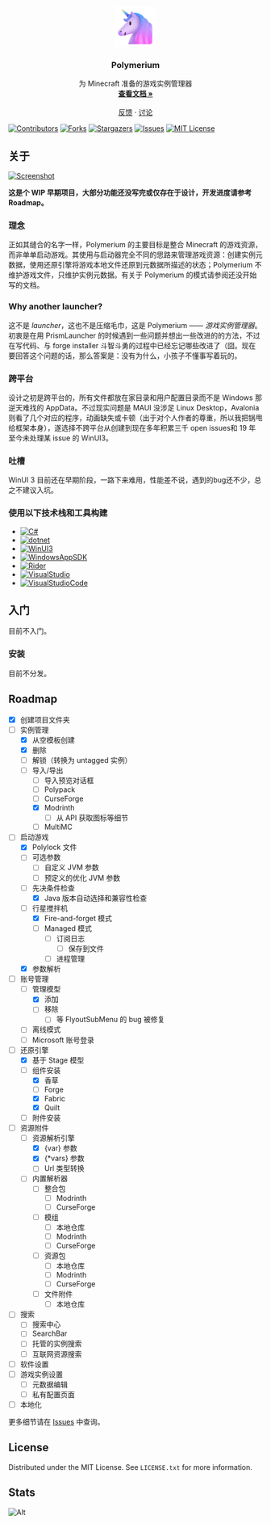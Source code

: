 <!-- PROJECT LOGO -->
<br />
<div align="center">
  <a href="https://github.com/d3ara1n/Polymerium">
    <img src="src/Polymerium.App/Assets/Logo.png" alt="Logo" width="80" height="80">
  </a>

<h3 align="center">Polymerium</h3>

  <p align="center">
    为 Minecraft 准备的游戏实例管理器
    <br />
    <a href="https://github.com/d3ara1n/Polymerium/wiki"><strong>查看文档 »</strong></a>
    <br />
    <br />
    <a href="https://github.com/d3ara1n/Polymerium/issues">反馈</a>
    ·
    <a href="https://github.com/d3ara1n/Polymerium/discussions">讨论</a>
  </p>
</div>

<!-- PROJECT SHIELDS -->
[![Contributors][contributors-shield]][contributors-url]
[![Forks][forks-shield]][forks-url]
[![Stargazers][stars-shield]][stars-url]
[![Issues][issues-shield]][issues-url]
[![MIT License][license-shield]][license-url]

<!-- ABOUT THE PROJECT -->
## 关于

[![Screenshot][product-screenshot]](#关于)

**这是个 WIP 早期项目，大部分功能还没写完或仅存在于设计，开发进度请参考 Roadmap。**

### 理念

正如其缝合的名字一样，Polymerium 的主要目标是整合 Minecraft 的游戏资源，而非单单启动游戏。其使用与启动器完全不同的思路来管理游戏资源：创建实例元数据，使用还原引擎将游戏本地文件还原到元数据所描述的状态；Polymerium 不维护游戏文件，只维护实例元数据。有关于 Polymerium 的模式请参阅还没开始写的文档。

### Why another launcher?

这不是 *launcher*，这也不是压缩毛巾，这是 Polymerium —— *游戏实例管理器*。
初衷是在用 PrismLauncher 的时候遇到一些问题并想出一些改进的的方法，不过在写代码、与 forge installer 斗智斗勇的过程中已经忘记哪些改进了（囧。现在要回答这个问题的话，那么答案是：没有为什么，小孩子不懂事写着玩的。

### 跨平台

设计之初是跨平台的，所有文件都放在家目录和用户配置目录而不是 Windows 那逆天难找的 AppData。不过现实问题是 MAUI 没涉足 Linux Desktop，Avalonia 则看了几个对应的程序，动画缺失或卡顿（出于对个人作者的尊重，所以我把锅甩给框架本身），遂选择不跨平台从创建到现在多年积累三千 open issues和 19 年至今未处理某 issue 的 WinUI3。

### 吐槽

WinUI 3 目前还在早期阶段，一路下来难用，性能差不说，遇到的bug还不少，总之不建议入坑。

### 使用以下技术栈和工具构建

* [![C#][CSharp]][CSharp-url]
* [![dotnet][DotNet]][DotNet-url]
* [![WinUI3][WinUI]][WinUI-url]
* [![WindowsAppSDK][WindowsAppSDK]][WindowsAppSDK-url]
* [![Rider][Rider]][Rider-url]
* [![VisualStudio][VisualStudio]][VisualStudio-url]
* [![VisualStudioCode][VSCode]][VSCode-url]

<!-- GETTING STARTED -->
## 入门

目前不入门。

### 安装

目前不分发。

<!-- ROADMAP -->
## Roadmap

* [x] 创建项目文件夹
* [ ] 实例管理
  * [x] 从空模板创建
  * [x] 删除
  * [ ] 解锁（转换为 untagged 实例）
  * [ ] 导入/导出
    * [ ] 导入预览对话框
    * [ ] Polypack
    * [ ] CurseForge
    * [x] Modrinth
      * [ ] 从 API 获取图标等细节
    * [ ] MultiMC
* [ ] 启动游戏
  * [x] Polylock 文件
  * [ ] 可选参数
    * [ ] 自定义 JVM 参数
    * [ ] 预定义的优化 JVM 参数
  * [ ] 先决条件检查
    * [x] Java 版本自动选择和兼容性检查
  * [ ] 行星搅拌机
    * [x] Fire-and-forget 模式
    * [ ] Managed 模式
      * [ ] 订阅日志
        * [ ] 保存到文件
      * [ ] 进程管理
  * [x] 参数解析
* [ ] 账号管理
  * [ ] 管理模型
    * [x] 添加
    * [ ] 移除
      * [ ] 等 FlyoutSubMenu 的 bug 被修复
  * [ ] 离线模式
  * [ ] Microsoft 账号登录
* [ ] 还原引擎
  * [x] 基于 Stage 模型
  * [ ] 组件安装
    * [x] 香草
    * [ ] Forge
    * [x] Fabric
    * [x] Quilt
  * [ ] 附件安装
* [ ] 资源附件
  * [ ] 资源解析引擎
    * [x] {var} 参数
    * [x] {*vars} 参数
    * [ ] Url 类型转换
  * [ ] 内置解析器
    * [ ] 整合包
      * [ ] Modrinth
      * [ ] CurseForge
    * [ ] 模组
      * [ ] 本地仓库
      * [ ] Modrinth
      * [ ] CurseForge
    * [ ] 资源包
      * [ ] 本地仓库
      * [ ] Modrinth
      * [ ] CurseForge
    * [ ] 文件附件
      * [ ] 本地仓库
* [ ] 搜索
  * [ ] 搜索中心
  * [ ] SearchBar
  * [ ] 托管的实例搜索
  * [ ] 互联网资源搜索
* [ ] 软件设置
* [ ] 游戏实例设置
  * [ ] 元数据编辑
  * [ ] 私有配置页面
* [ ] 本地化

更多细节请在 [Issues](https://github.com/d3ara1n/Polymerium/issues) 中查询。

<!-- LICENSE -->
## License

Distributed under the MIT License. See `LICENSE.txt` for more information.

## Stats

![Alt](https://repobeats.axiom.co/api/embed/594b206d199e6aae83226e6b7b834f6896322858.svg "Repobeats analytics image")

<!-- MARKDOWN LINKS & IMAGES -->
<!-- https://www.markdownguide.org/basic-syntax/#reference-style-links -->
[contributors-shield]: https://img.shields.io/github/contributors/d3ara1n/Polymerium.svg?style=for-the-badge
[contributors-url]: https://github.com/d3ara1n/Polymerium/graphs/contributors
[forks-shield]: https://img.shields.io/github/forks/d3ara1n/Polymerium.svg?style=for-the-badge
[forks-url]: https://github.com/d3ara1n/Polymerium/network/members
[stars-shield]: https://img.shields.io/github/stars/d3ara1n/Polymerium.svg?style=for-the-badge
[stars-url]: https://github.com/d3ara1n/Polymerium/stargazers
[issues-shield]: https://img.shields.io/github/issues/d3ara1n/Polymerium.svg?style=for-the-badge
[issues-url]: https://github.com/d3ara1n/Polymerium/issues
[license-shield]: https://img.shields.io/github/license/d3ara1n/Polymerium.svg?style=for-the-badge
[license-url]: https://github.com/d3ara1n/Polymerium/blob/master/LICENSE.txt
[product-screenshot]: assets/images/Screenshot.gif
[CSharp]: https://img.shields.io/badge/C%23-11-239120?style=for-the-badge&logoColor=white
[CSharp-url]: https://learn.microsoft.com/en-us/dotnet/csharp/
[DotNet]: https://img.shields.io/badge/.NET-7-5C2D91?style=for-the-badge&logoColor=white
[DotNet-url]: https://dotnet.microsoft.com/
[WinUI]: https://img.shields.io/badge/WinUI-3-0F5197?style=for-the-badge&logoColor=white
[WinUI-url]: https://microsoft.github.io/microsoft-ui-xaml/
[WindowsAppSDK]: https://img.shields.io/badge/Windows%20App%20SDK-1.2-348753?style=for-the-badge&logoColor=white
[WindowsAppSDK-url]: https://github.com/microsoft/WindowsAppSDK
[Rider]: https://img.shields.io/badge/Rider-DE1369?style=for-the-badge&logo=Rider&logoColor=white
[Rider-url]: https://www.jetbrains.com/rider/
[VisualStudio]: https://img.shields.io/badge/Visual_Studio-5C2D91?style=for-the-badge&logo=visual%20studio&logoColor=white
[VisualStudio-url]: https://visualstudio.microsoft.com
[VSCode]: https://img.shields.io/badge/Visual_Studio_Code-0078D4?style=for-the-badge&logo=visual%20studio%20code&logoColor=white
[VSCode-url]: https://code.visualstudio.com/
